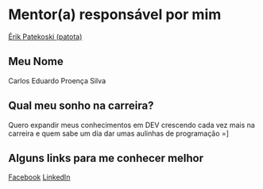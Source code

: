 # Mentor(a) responsável por mim

[Érik Patekoski (patota)](https://github.com/training-center/mentoria/blob/master/profiles/mentors/profiles/erikpatekoski.md)

## Meu Nome

Carlos Eduardo Proença Silva

## Qual meu sonho na carreira?

Quero expandir meus conhecimentos em DEV crescendo cada vez mais na carreira e quem sabe um dia dar umas aulinhas de programação =]

## Alguns links para me conhecer melhor

[Facebook](https://www.facebook.com/proencasilva)
[LinkedIn](https://www.linkedin.com/in/carlos-eduardo-proen%C3%A7a-silva-ab628b26/)
